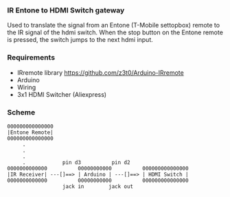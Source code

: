 ### IR Entone to HDMI Switch gateway ###
Used to translate the signal from an Entone (T-Mobile settopbox) remote to the IR signal of the hdmi switch.
When the stop button on the Entone remote is pressed, the switch jumps to the next hdmi input.

### Requirements ###
- IRremote library
https://github.com/z3t0/Arduino-IRremote
- Arduino
- Wiring
- 3x1 HDMI Switcher (Aliexpress)

### Scheme ###
 	
```
000000000000000
|Entone Remote|
000000000000000
     .
     .
     .
     .            pin d3          pin d2
0000000000000          00000000000          000000000000000
|IR Receiver| ---[]==> | Arduino | ---[]==> | HDMI Switch | 
0000000000000          00000000000          000000000000000
                  jack in        jack out
```
